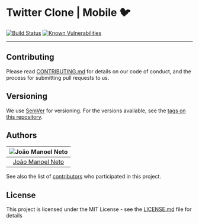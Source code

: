 # Twitter Clone | Mobile :bird:
[![Build Status](https://app.bitrise.io/app/20c53d8100ec4079/status.svg?token=I8cwnWwXVntMaU_syxxhWQ)](https://app.bitrise.io/app/20c53d8100ec4079) [![Known Vulnerabilities](https://snyk.io/test/github//joaaomanooel/twitter-clone-mobile/badge.svg)](https://snyk.io/test/github//joaaomanooel/twitter-clone-mobile)

***
## Contributing

Please read [CONTRIBUTING.md](https://gist.github.com/PurpleBooth/b24679402957c63ec426) for details on our code of conduct, and the process for submitting pull requests to us.

## Versioning

We use [SemVer](http://semver.org/) for versioning. For the versions available, see the [tags on this repository](https://github.com/joaaomanooel/twitter-clone-mobile/tags).

## Authors

| ![João Manoel Neto](https://avatars2.githubusercontent.com/u/17843076?v=3&s=150)|
|:---------------------:|
|  [João Manoel Neto](https://github.com/joaaomanooel/)   |

See also the list of [contributors](https://github.com/joaaomanooel/twitter-clone-mobile/contributors) who participated in this project.

## License

This project is licensed under the MIT License - see the [LICENSE.md](LICENSE.md) file for details
